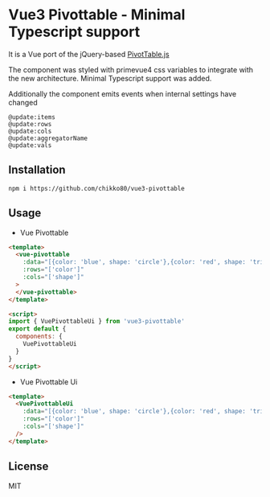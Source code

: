 
# Vue3 Pivottable - Minimal Typescript support

It is a Vue port of the jQuery-based [PivotTable.js](https://pivottable.js.org/)

The component was styled with primevue4 css variables to integrate with the new architecture.
Minimal Typescript support was added.

Additionally the component emits events when internal settings have changed
```
@update:items
@update:rows
@update:cols
@update:aggregatorName
@update:vals
```

## Installation

```shall
npm i https://github.com/chikko80/vue3-pivottable
```

## Usage

* Vue Pivottable

```html
<template>
  <vue-pivottable
    :data="[{color: 'blue', shape: 'circle'},{color: 'red', shape: 'triangle'}]"
    :rows="['color']"
    :cols="['shape']"
  >
  </vue-pivottable>
</template>

<script>
import { VuePivottableUi } from 'vue3-pivottable'
export default {
  components: {
    VuePivottableUi
  }
}
</script>
```

* Vue Pivottable Ui

```html
<template>
  <VuePivottableUi
    :data="[{color: 'blue', shape: 'circle'},{color: 'red', shape: 'triangle'}]"
    :rows="['color']"
    :cols="['shape']"
  />
</template>
```

## License

MIT
